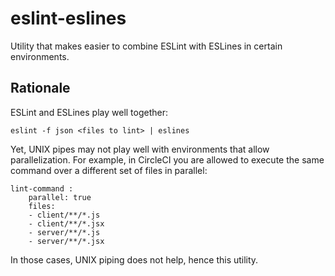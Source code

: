 # eslint-eslines

Utility that makes easier to combine ESLint with ESLines in certain environments.

## Rationale

ESLint and ESLines play well together:

	eslint -f json <files to lint> | eslines

Yet, UNIX pipes may not play well with environments that allow parallelization. For example, in CircleCI you are allowed to execute the same command over a different set of files in parallel:

	lint-command :
		parallel: true
		files:
		- client/**/*.js
		- client/**/*.jsx
		- server/**/*.js
		- server/**/*.jsx

In those cases, UNIX piping does not help, hence this utility.
